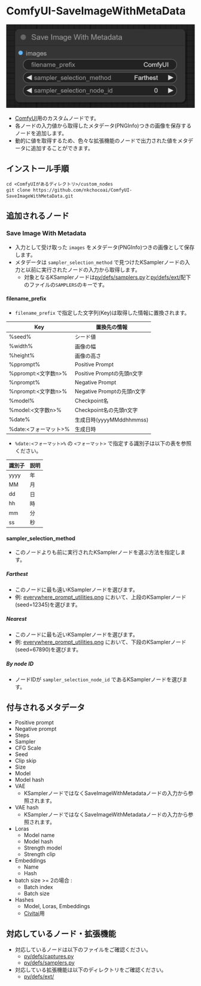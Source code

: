 # ComfyUI-SaveImageWithMetaData
![SaveImageWithMetaData Preview](img/save_image_with_metadata.png)  
- [ComfyUI](https://github.com/comfyanonymous/ComfyUI)用のカスタムノードです。
- 各ノードの入力値から取得したメタデータ(PNGInfo)つきの画像を保存するノードを追加します。
- 動的に値を取得するため、色々な拡張機能のノードで出力された値をメタデータに追加することができます。

## インストール手順
```
cd <ComfyUIがあるディレクトリ>/custom_nodes
git clone https://github.com/nkchocoai/ComfyUI-SaveImageWithMetaData.git
```

## 追加されるノード
### Save Image With Metadata
- 入力として受け取った `images` をメタデータ(PNGInfo)つきの画像として保存します。
- メタデータは `sampler_selection_method` で見つけたKSamplerノードの入力と以前に実行されたノードの入力から取得します。
  - 対象となるKSamplerノードは[py/defs/samplers.py](py/defs/samplers.py)と[py/defs/ext/](py/defs/ext/)配下のファイルの`SAMPLERS`のキーです。

#### filename_prefix
- `filename_prefix` で指定した文字列(Key)は取得した情報に置換されます。

| Key                   | 置換先の情報               |
| --------------------- | -------------------------- |
| %seed%                | シード値                   |
| %width%               | 画像の幅                   |
| %height%              | 画像の高さ                 |
| %pprompt%             | Positive Prompt            |
| %pprompt:<文字数n>%   | Positive Promptの先頭n文字 |
| %nprompt%             | Negative Prompt            |
| %nprompt:<文字数n>%   | Negative Promptの先頭n文字 |
| %model%               | Checkpoint名               |
| %model:<文字数n>%     | Checkpoint名の先頭n文字    |
| %date%                | 生成日時(yyyyMMddhhmmss)   |
| %date:<フォーマット>% | 生成日時                   |

- `%date:<フォーマット>%` の `<フォーマット>` で指定する識別子は以下の表を参照ください。

| 識別子 | 説明 |
| ------ | ---- |
| yyyy   | 年   |
| MM     | 月   |
| dd     | 日   |
| hh     | 時   |
| mm     | 分   |
| ss     | 秒   |

#### sampler_selection_method
- このノードよりも前に実行されたKSamplerノードを選ぶ方法を指定します。

##### Farthest
- このノードに最も遠いKSamplerノードを選びます。
- 例: [everywhere_prompt_utilities.png](examples/everywhere_prompt_utilities.png) において、上段のKSamplerノード(seed=12345)を選びます。

##### Nearest
- このノードに最も近いKSamplerノードを選びます。
- 例: [everywhere_prompt_utilities.png](examples/everywhere_prompt_utilities.png) において、下段のKSamplerノード(seed=67890)を選びます。

##### By node ID
- ノードIDが `sampler_selection_node_id` であるKSamplerノードを選びます。

## 付与されるメタデータ
- Positive prompt
- Negative prompt
- Steps
- Sampler
- CFG Scale
- Seed
- Clip skip
- Size
- Model
- Model hash
- VAE
  - KSamplerノードではなくSaveImageWithMetadataノードの入力から参照されます。
- VAE hash
  - KSamplerノードではなくSaveImageWithMetadataノードの入力から参照されます。
- Loras
  - Model name
  - Model hash
  - Strength model
  - Strength clip
- Embeddings
  - Name
  - Hash
- batch size >= 2の場合 : 
  - Batch index
  - Batch size
- Hashes
  - Model, Loras, Embeddings
  - [Civitai](https://civitai.com/)用

## 対応しているノード・拡張機能
- 対応しているノードは以下のファイルをご確認ください。
  - [py/defs/captures.py](py/defs/captures.py)
  - [py/defs/samplers.py](py/defs/samplers.py)
- 対応している拡張機能は以下のディレクトリをご確認ください。
  - [py/defs/ext/](py/defs/ext/)

